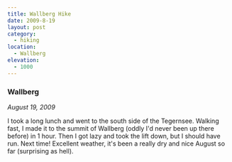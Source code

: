 ```yaml
---
title: Wallberg Hike
date: 2009-8-19
layout: post
category:
  - hiking
location:
  - Wallberg
elevation:
  - 1000
---
```


### Wallberg
_August 19, 2009_

I took a long lunch and went to the south side of the Tegernsee. Walking fast, I
made it to the summit of Wallberg (oddly I'd never been up there before) in 1
hour. Then I got lazy and took the lift down, but I should have run. Next time!
Excellent weather, it's been a really dry and nice August so far (surprising as
hell).
